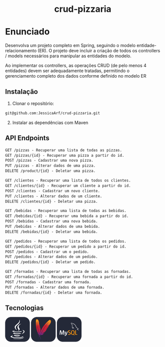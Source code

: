 <h1 align="center"><strong>crud-pizzaria</strong></h1>

# Enunciado
Desenvolva um projeto completo em Spring, seguindo o modelo entidade-relacionamento (ER). O projeto deve incluir a criação de todos os controllers / models necessários para manipular as entidades do modelo.

Ao implementar os controllers, as operações CRUD (de pelo menos 4 entidades) devem ser adequadamente tratadas, permitindo o gerenciamento completo dos dados conforme definido no modelo ER


## Instalação

1. Clonar o repositório:

```bash
git@github.com:JessicaArf/crud-pizzaria.git
```

2. Instalar as dependências com Maven

## API Endpoints

```markdown
GET /pizzas - Recuperar uma lista de todas as pizzas.
GET /pizzas/{id} - Recuperar uma pizza a partir do id.
POST /pizzas - Cadastrar uma nova pizza.
PUT /pizzas - Alterar dados de uma pizza.
DELETE /product/{id} - Deletar uma pizza.
```
```markdown
GET /clientes - Recuperar uma lista de todos os clientes.
GET /clientes/{id} - Recuperar um cliente a partir do id.
POST /clientes - Cadastrar um novo cliente.
PUT /clientes - Alterar dados de um cliente.
DELETE /clientes/{id} - Deletar uma pizza.
```

```markdown
GET /bebidas - Recuperar uma lista de todas as bebidas.
GET /bebidas/{id} - Recuperar uma bebida a partir do id.
POST /bebidas - Cadastrar uma nova bebida.
PUT /bebidas - Alterar dados de uma bebida.
DELETE /bebidas/{id} - Deletar uma bebida.
```
```markdown
GET /pedidos - Recuperar uma lista de todos os pedidos.
GET /pedidos/{id} - Recuperar um pedido a partir do id.
POST /pedidos - Cadastrar um o pedido.
PUT /pedidos - Alterar dados de um pedido.
DELETE /pedidos/{id} - Deletar um pedido.
```
```markdown
GET /fornadas - Recuperar uma lista de todas as fornadas.
GET /fornadas/{id} - Recuperar uma fornada a partir do id.
POST /fornadas - Cadastrar uma fornada.
PUT /fornadas - Alterar dados de uma fornada.
DELETE /fornadas/{id} - Deletar uma fornada.
```
## Tecnologias
<div align="left">
<img src="https://raw.githubusercontent.com/tandpfun/skill-icons/main/icons/Java-Dark.svg" width=80"/>
<img src="https://raw.githubusercontent.com/tandpfun/skill-icons/main/icons/Maven-Dark.svg" width="80"/>
<img src="https://raw.githubusercontent.com/tandpfun/skill-icons/main/icons/MySQL-Dark.svg" width="80"/>
</div>

